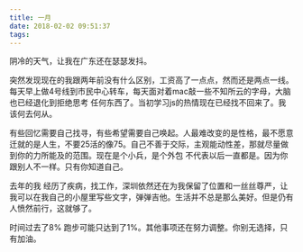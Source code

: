 ```yaml
---
title: 一月
date: 2018-02-02 09:51:37
tags: 
---
```


阴冷的天气，让我在广东还在瑟瑟发抖。

突然发现现在的我跟两年前没有什么区别，工资高了一点点，然而还是两点一线。每天早上做4号线到市民中心转车，每天面对着mac敲一些不知所云的字母，大脑也已经退化到拒绝思考
任何东西了。当初学习js的热情现在已经找不回来了。我该何去何从。

有些回忆需要自己找寻，有些希望需要自己唤起。人最难改变的是性格，最不愿意迁就的是人生，不要25活的像75。自己不善于交际，主观能动性差，那就尽量做到你的力所能及的范围。现在是个小兵，是个外包 不代表以后一直都是。因为你跟别人不一样。只有你知道自己。

去年的我 经历了疾病，找工作，深圳依然还在为我保留了位置和一丝丝尊严，让我可以在我自己的小屋里写些文字，弹弹吉他。生活并不总是那么美好。但是仍有人愤然前行，这就够了。

时间过去了8%  跑步可能只达到了1%。其他事项还在努力调整。你别无选择，只有加油。
